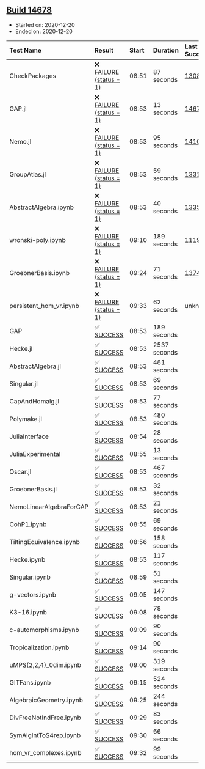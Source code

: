 ## [Build 14678](https://oscarci.mathematik.uni-kl.de/job/oscar/14678/)

* Started on: 2020-12-20
* Ended on: 2020-12-20

| Test Name    | Result | Start | Duration | Last Success | First Failure |
|:-------------|:-------|:------|:---------|:-------------|:--------------|
| CheckPackages | ❌ [FAILURE (status = 1)](https://oscarci.mathematik.uni-kl.de/job/oscar/14678/artifact/logs/build-14678/CheckPackages.log) | 08:51 | 87 seconds | [13085](https://oscarci.mathematik.uni-kl.de/job/oscar/13085/) | [13086](https://oscarci.mathematik.uni-kl.de/job/oscar/13086/) |
| GAP.jl | ❌ [FAILURE (status = 1)](https://oscarci.mathematik.uni-kl.de/job/oscar/14678/artifact/logs/build-14678/GAP.jl.log) | 08:53 | 13 seconds | [14677](https://oscarci.mathematik.uni-kl.de/job/oscar/14677/) | [14678](https://oscarci.mathematik.uni-kl.de/job/oscar/14678/) |
| Nemo.jl | ❌ [FAILURE (status = 1)](https://oscarci.mathematik.uni-kl.de/job/oscar/14678/artifact/logs/build-14678/Nemo.jl.log) | 08:53 | 95 seconds | [14101](https://oscarci.mathematik.uni-kl.de/job/oscar/14101/) | [14102](https://oscarci.mathematik.uni-kl.de/job/oscar/14102/) |
| GroupAtlas.jl | ❌ [FAILURE (status = 1)](https://oscarci.mathematik.uni-kl.de/job/oscar/14678/artifact/logs/build-14678/GroupAtlas.jl.log) | 08:53 | 59 seconds | [13311](https://oscarci.mathematik.uni-kl.de/job/oscar/13311/) | [13312](https://oscarci.mathematik.uni-kl.de/job/oscar/13312/) |
| AbstractAlgebra.ipynb | ❌ [FAILURE (status = 1)](https://oscarci.mathematik.uni-kl.de/job/oscar/14678/artifact/logs/build-14678/AbstractAlgebra.ipynb.log) | 08:53 | 40 seconds | [13355](https://oscarci.mathematik.uni-kl.de/job/oscar/13355/) | [13356](https://oscarci.mathematik.uni-kl.de/job/oscar/13356/) |
| wronski-poly.ipynb | ❌ [FAILURE (status = 1)](https://oscarci.mathematik.uni-kl.de/job/oscar/14678/artifact/logs/build-14678/wronski-poly.ipynb.log) | 09:10 | 189 seconds | [11192](https://oscarci.mathematik.uni-kl.de/job/oscar/11192/) | [11193](https://oscarci.mathematik.uni-kl.de/job/oscar/11193/) |
| GroebnerBasis.ipynb | ❌ [FAILURE (status = 1)](https://oscarci.mathematik.uni-kl.de/job/oscar/14678/artifact/logs/build-14678/GroebnerBasis.ipynb.log) | 09:24 | 71 seconds | [13748](https://oscarci.mathematik.uni-kl.de/job/oscar/13748/) | [13749](https://oscarci.mathematik.uni-kl.de/job/oscar/13749/) |
| persistent_hom_vr.ipynb | ❌ [FAILURE (status = 1)](https://oscarci.mathematik.uni-kl.de/job/oscar/14678/artifact/logs/build-14678/persistent_hom_vr.ipynb.log) | 09:33 | 62 seconds | unknown | unknown |
| GAP | ✅ [SUCCESS](https://oscarci.mathematik.uni-kl.de/job/oscar/14678/artifact/logs/build-14678/GAP.log) | 08:53 | 189 seconds |  |  |
| Hecke.jl | ✅ [SUCCESS](https://oscarci.mathematik.uni-kl.de/job/oscar/14678/artifact/logs/build-14678/Hecke.jl.log) | 08:53 | 2537 seconds |  |  |
| AbstractAlgebra.jl | ✅ [SUCCESS](https://oscarci.mathematik.uni-kl.de/job/oscar/14678/artifact/logs/build-14678/AbstractAlgebra.jl.log) | 08:53 | 481 seconds |  |  |
| Singular.jl | ✅ [SUCCESS](https://oscarci.mathematik.uni-kl.de/job/oscar/14678/artifact/logs/build-14678/Singular.jl.log) | 08:53 | 69 seconds |  |  |
| CapAndHomalg.jl | ✅ [SUCCESS](https://oscarci.mathematik.uni-kl.de/job/oscar/14678/artifact/logs/build-14678/CapAndHomalg.jl.log) | 08:53 | 77 seconds |  |  |
| Polymake.jl | ✅ [SUCCESS](https://oscarci.mathematik.uni-kl.de/job/oscar/14678/artifact/logs/build-14678/Polymake.jl.log) | 08:53 | 480 seconds |  |  |
| JuliaInterface | ✅ [SUCCESS](https://oscarci.mathematik.uni-kl.de/job/oscar/14678/artifact/logs/build-14678/JuliaInterface.log) | 08:54 | 28 seconds |  |  |
| JuliaExperimental | ✅ [SUCCESS](https://oscarci.mathematik.uni-kl.de/job/oscar/14678/artifact/logs/build-14678/JuliaExperimental.log) | 08:55 | 13 seconds |  |  |
| Oscar.jl | ✅ [SUCCESS](https://oscarci.mathematik.uni-kl.de/job/oscar/14678/artifact/logs/build-14678/Oscar.jl.log) | 08:53 | 467 seconds |  |  |
| GroebnerBasis.jl | ✅ [SUCCESS](https://oscarci.mathematik.uni-kl.de/job/oscar/14678/artifact/logs/build-14678/GroebnerBasis.jl.log) | 08:53 | 32 seconds |  |  |
| NemoLinearAlgebraForCAP | ✅ [SUCCESS](https://oscarci.mathematik.uni-kl.de/job/oscar/14678/artifact/logs/build-14678/NemoLinearAlgebraForCAP.log) | 08:53 | 21 seconds |  |  |
| CohP1.ipynb | ✅ [SUCCESS](https://oscarci.mathematik.uni-kl.de/job/oscar/14678/artifact/logs/build-14678/CohP1.ipynb.log) | 08:55 | 69 seconds |  |  |
| TiltingEquivalence.ipynb | ✅ [SUCCESS](https://oscarci.mathematik.uni-kl.de/job/oscar/14678/artifact/logs/build-14678/TiltingEquivalence.ipynb.log) | 08:56 | 158 seconds |  |  |
| Hecke.ipynb | ✅ [SUCCESS](https://oscarci.mathematik.uni-kl.de/job/oscar/14678/artifact/logs/build-14678/Hecke.ipynb.log) | 08:53 | 117 seconds |  |  |
| Singular.ipynb | ✅ [SUCCESS](https://oscarci.mathematik.uni-kl.de/job/oscar/14678/artifact/logs/build-14678/Singular.ipynb.log) | 08:59 | 51 seconds |  |  |
| g-vectors.ipynb | ✅ [SUCCESS](https://oscarci.mathematik.uni-kl.de/job/oscar/14678/artifact/logs/build-14678/g-vectors.ipynb.log) | 09:05 | 147 seconds |  |  |
| K3-16.ipynb | ✅ [SUCCESS](https://oscarci.mathematik.uni-kl.de/job/oscar/14678/artifact/logs/build-14678/K3-16.ipynb.log) | 09:08 | 78 seconds |  |  |
| c-automorphisms.ipynb | ✅ [SUCCESS](https://oscarci.mathematik.uni-kl.de/job/oscar/14678/artifact/logs/build-14678/c-automorphisms.ipynb.log) | 09:09 | 90 seconds |  |  |
| Tropicalization.ipynb | ✅ [SUCCESS](https://oscarci.mathematik.uni-kl.de/job/oscar/14678/artifact/logs/build-14678/Tropicalization.ipynb.log) | 09:14 | 90 seconds |  |  |
| uMPS(2,2,4)_0dim.ipynb | ✅ [SUCCESS](https://oscarci.mathematik.uni-kl.de/job/oscar/14678/artifact/logs/build-14678/uMPS-2-2-4-_0dim.ipynb.log) | 09:00 | 319 seconds |  |  |
| GITFans.ipynb | ✅ [SUCCESS](https://oscarci.mathematik.uni-kl.de/job/oscar/14678/artifact/logs/build-14678/GITFans.ipynb.log) | 09:15 | 524 seconds |  |  |
| AlgebraicGeometry.ipynb | ✅ [SUCCESS](https://oscarci.mathematik.uni-kl.de/job/oscar/14678/artifact/logs/build-14678/AlgebraicGeometry.ipynb.log) | 09:25 | 244 seconds |  |  |
| DivFreeNotIndFree.ipynb | ✅ [SUCCESS](https://oscarci.mathematik.uni-kl.de/job/oscar/14678/artifact/logs/build-14678/DivFreeNotIndFree.ipynb.log) | 09:29 | 83 seconds |  |  |
| SymAlgIntToS4rep.ipynb | ✅ [SUCCESS](https://oscarci.mathematik.uni-kl.de/job/oscar/14678/artifact/logs/build-14678/SymAlgIntToS4rep.ipynb.log) | 09:30 | 66 seconds |  |  |
| hom_vr_complexes.ipynb | ✅ [SUCCESS](https://oscarci.mathematik.uni-kl.de/job/oscar/14678/artifact/logs/build-14678/hom_vr_complexes.ipynb.log) | 09:32 | 99 seconds |  |  |
